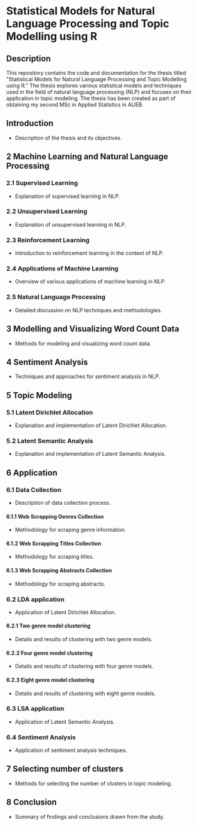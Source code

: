 # Statistical Models for Natural Language Processing and Topic Modelling using R

## Description
This repository contains the code and documentation for the thesis titled "Statistical Models for Natural Language Processing and Topic Modelling using R." The thesis explores various statistical models and techniques used in the field of natural language processing (NLP) and focuses on their application in topic modeling. The thesis has been created as part of obtaining my second MSc in Applied Statistics in AUEB.

## Introduction
- Description of the thesis and its objectives.

## 2 Machine Learning and Natural Language Processing
### 2.1 Supervised Learning
- Explanation of supervised learning in NLP.

### 2.2 Unsupervised Learning
- Explanation of unsupervised learning in NLP.

### 2.3 Reinforcement Learning
- Introduction to reinforcement learning in the context of NLP.

### 2.4 Applications of Machine Learning
- Overview of various applications of machine learning in NLP.

### 2.5 Natural Language Processing
- Detailed discussion on NLP techniques and methodologies.

## 3 Modelling and Visualizing Word Count Data
- Methods for modeling and visualizing word count data.

## 4 Sentiment Analysis
- Techniques and approaches for sentiment analysis in NLP.

## 5 Topic Modeling
### 5.1 Latent Dirichlet Allocation
- Explanation and implementation of Latent Dirichlet Allocation.

### 5.2 Latent Semantic Analysis
- Explanation and implementation of Latent Semantic Analysis.

## 6 Application
### 6.1 Data Collection
- Description of data collection process.

#### 6.1.1 Web Scrapping Genres Collection
- Methodology for scraping genre information.

#### 6.1.2 Web Scrapping Titles Collection
- Methodology for scraping titles.

#### 6.1.3 Web Scrapping Abstracts Collection
- Methodology for scraping abstracts.

### 6.2 LDA application
- Application of Latent Dirichlet Allocation.

#### 6.2.1 Two genre model clustering
- Details and results of clustering with two genre models.

#### 6.2.2 Four genre model clustering
- Details and results of clustering with four genre models.

#### 6.2.3 Eight genre model clustering
- Details and results of clustering with eight genre models.

### 6.3 LSA application
- Application of Latent Semantic Analysis.

### 6.4 Sentiment Analysis
- Application of sentiment analysis techniques.

## 7 Selecting number of clusters
- Methods for selecting the number of clusters in topic modeling.

## 8 Conclusion
- Summary of findings and conclusions drawn from the study.

